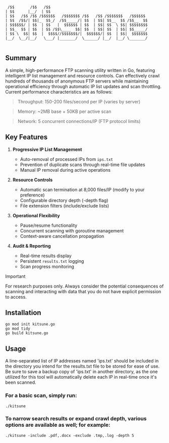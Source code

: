 
```                                                                                                                

 /$$       /$$   /$$                                                 
| $$      |__/  | $$                                                 
| $$   /$$ /$$ /$$$$$$   /$$$$$$$ /$$   /$$ /$$$$$$$   /$$$$$$       
| $$  /$$/| $$|_  $$_/  /$$_____/| $$  | $$| $$__  $$ /$$__  $$      
| $$$$$$/ | $$  | $$   |  $$$$$$ | $$  | $$| $$  \ $$| $$$$$$$$      
| $$_  $$ | $$  | $$ /$$\____  $$| $$  | $$| $$  | $$| $$_____/      
| $$ \  $$| $$  |  $$$$//$$$$$$$/|  $$$$$$/| $$  | $$|  $$$$$$$      
|__/  \__/|__/   \___/ |_______/  \______/ |__/  |__/ \_______/      
          
```

## **Summary**

A simple, high-performance FTP scanning utility written in Go, featuring intelligent IP list management and resource controls.  Can effectively crawl hundreds of thousands of anonymous FTP servers while maintaining operational efficiency through automatic IP list updates and scan throttling. Current performance characteristics are as follows:

> Throughput: 150-200 files/second per IP (varies by server)

> Memory: ~2MB base + 50KB per active scan

> Network: 5 concurrent connections/IP (FTP protocol limits)


## Key Features
1. **Progressive IP List Management**
   - Auto-removal of processed IPs from `ips.txt`
   - Prevention of duplicate scans through real-time file updates
   - Manual IP removal during active operations

2. **Resource Controls**
   - Automatic scan termination at 8,000 files/IP (modify to your preference)
   - Configurable directory depth (-depth flag)
   - File extension filters (include/exclude lists)

3. **Operational Flexibility**
   - Pause/resume functionality
   - Concurrent scanning with goroutine management
   - Context-aware cancellation propagation

4. **Audit & Reporting**
   - Real-time results display
   - Persistent `results.txt` logging
   - Scan progress monitoring

> [!IMPORTANT]
> For research purposes only. Always consider the potential consequences of scanning and interacting with data that you do not have explicit permission to access.

## Installation
```
go mod init kitsune.go
go mod tidy
go build kitsune.go
```


## Usage

A line-separated list of IP addresses named 'ips.txt' should be included in the directory you intend for the results.txt file to be stored for ease of use. Be sure to save a backup copy of 'ips.txt' in another directory, as the one utilized for this tool will automatically delete each IP in real-time once it's been scanned.

### For a basic scan, simply run:

```
./kitsune
```

### To narrow search results or expand crawl depth, various options are available as well; for example:

```
./kitsune -include .pdf,.docx -exclude .tmp,.log -depth 5
```



